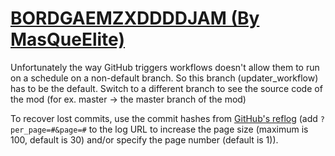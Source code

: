 # [BORDGAEMZXDDDDJAM (By MasQueElite)](https://github.com/MasQueElite/BORDGAEMZXDDDDJAM)

Unfortunately the way GitHub triggers workflows doesn't allow them to run on a schedule on a non-default branch. So this branch (updater_workflow) has to be the default. Switch to a different branch to see the source code of the mod (for ex. master -> the master branch of the mod)

To recover lost commits, use the commit hashes from [GitHub's reflog](https://api.github.com/repos/KtaneModules/BORDGAEMZXDDDDJAM-MasQueElite/events) (add `?per_page=#&page=#` to the log URL to increase the page size (maximum is 100, default is 30) and/or specify the page number (default is 1)).
